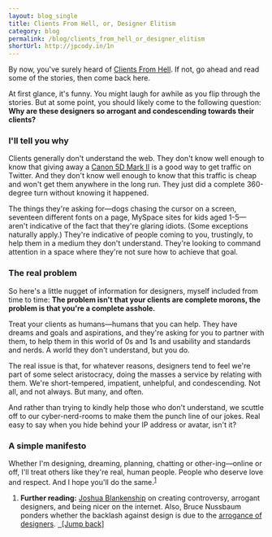 ```yaml
---
layout: blog_single
title: Clients From Hell, or, Designer Elitism
category: blog
permalink: /blog/clients_from_hell_or_designer_elitism
shortUrl: http://jpcody.in/1n
---
```

<p>By now, you've surely heard of <a href="http://clientsfromhell.tumblr.com/">Clients From Hell</a>. If not, go ahead and read some of the stories, then come back here.</p>
<p>At first glance, it's funny. You might laugh for awhile as you flip through the stories. But at some point, you should likely come to the following question: <strong>Why are these designers so arrogant and condescending towards their clients?</strong></p>
<h3>I'll tell you why</h3>
<p>Clients generally don't understand the web. They don't know well enough to know that giving away a <a href="http://www.amazon.com/Canon-EOS-5D-Mark-II/dp/B001G5ZTLS">Canon 5D Mark II</a> is a good way to get traffic on Twitter. And they don't know well enough to know that this traffic is cheap and won't get them anywhere in the long run. They just did a complete 360-degree turn without knowing it happened.</p>
<p>The things they're asking for&mdash;dogs chasing the cursor on a screen, seventeen different fonts on a page, MySpace sites for kids aged 1-5&mdash;aren't indicative of the fact that they're glaring idiots. (Some exceptions naturally apply.) They're indicative of people coming to you, trustingly, to help them in a medium they don't understand. They're looking to command attention in a space where they're not sure how to achieve that goal.</p>
<h3>The real problem</h3>
<p>So here's a little nugget of information for designers, myself included from time to time: <strong>The problem isn't that your clients are complete morons, the problem is that you're a complete asshole.</strong></p>
<p>Treat your clients as humans&mdash;humans that you can help. They have dreams and goals and aspirations, and they're asking for you to partner with them, to help them in this world of 0s and 1s and usability and standards and nerds. A world they don't understand, but you do.</p>
<p>The real issue is that, for whatever reasons, designers tend to feel we're part of some select aristocracy, doing the masses a service by relating with them. We're short-tempered, impatient, unhelpful, and condescending. Not all, and not always. But many, and often.</p>
<p>And rather than trying to kindly help those who don't understand, we scuttle off to our cyber-nerd-rooms to make them the punch line of our jokes. Real easy to say when you hide behind your IP address or avatar, isn't it?</p>
<h3>A simple manifesto</h3>
<p>Whether I'm designing, dreaming, planning, chatting or other-ing&mdash;online or off, I'll treat others like they're real, human people. People who deserve love and respect. And I hope you'll do the same.<sup id="2010_01_09_fnlink1"><a href="#2010_01_09_fn2">1</a></sup></p>
<ol>
    <li id="2010_01_09_fn2"><strong>Further reading:</strong> <a href="http://soserio.us/creating-controversy/">Joshua Blankenship</a> on creating controversy, arrogant designers, and being nicer on the internet. Also, Bruce Nussbaum ponders whether the backlash against design is due to the <a href="http://www.businessweek.com/innovate/NussbaumOnDesign/archives/2007/03/are_designers_t.html">arrogance of designers</a>. <a href="#2010_01_09_fnlink2" class="small_caps">&nbsp;&nbsp;[Jump back]</a></li>
</ol>